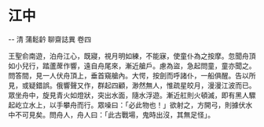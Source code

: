 # 江中

-- 清 蒲鬆䶖 聊齋誌異 卷四

王聖俞南遊，泊舟江心，既寢，視月明如練，不能寐，使童仆為之按摩。忽聞舟頂如小兒行，踏蘆蓆作響，遠自舟尾來，漸近艙戶。慮為盜，急起問童，童亦聞之。問答間，見一人伏舟頂上，垂首窺艙內。大愕，按劍而呼諸仆，一船俱醒。告以所見，或疑錯誤。俄響聲又作，群起四顧，渺然無人，惟疏星皎月，漫漫江波而已。眾坐舟中，旋見青火如燈狀，突出水面，隨水浮遊。漸近舡則火頓滅，即有黑人驟起屹立水上，以手攀舟而行。眾噪曰：「必此物也！」欲射之，方開弓，則據伏水中不可見矣。問舟人，舟人曰：「此古戰場，鬼時出沒，其無足怪」。